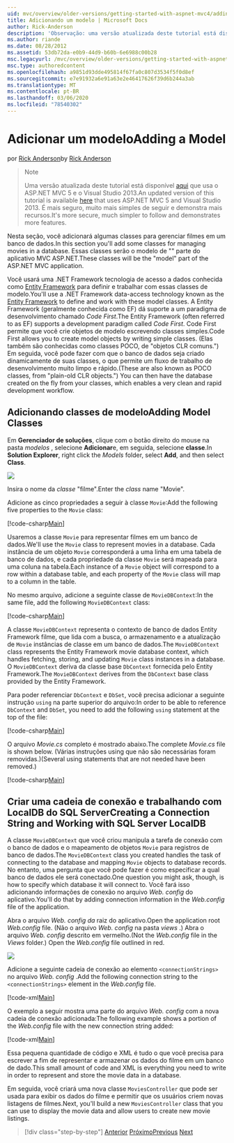 ```yaml
---
uid: mvc/overview/older-versions/getting-started-with-aspnet-mvc4/adding-a-model
title: Adicionando um modelo | Microsoft Docs
author: Rick-Anderson
description: 'Observação: uma versão atualizada deste tutorial está disponível aqui que usa o ASP.NET MVC 5 e o Visual Studio 2013. É mais seguro, muito mais simples de seguir e demonstrar...'
ms.author: riande
ms.date: 08/28/2012
ms.assetid: 53db72da-e0b9-44d9-b60b-6e6988c00b28
msc.legacyurl: /mvc/overview/older-versions/getting-started-with-aspnet-mvc4/adding-a-model
msc.type: authoredcontent
ms.openlocfilehash: a9851d93dde495814f67fa0c807d3534f5f0d8ef
ms.sourcegitcommit: e7e91932a6e91a63e2e46417626f39d6b244a3ab
ms.translationtype: MT
ms.contentlocale: pt-BR
ms.lasthandoff: 03/06/2020
ms.locfileid: "78540302"
---
```

# <a name="adding-a-model"></a><span data-ttu-id="bf658-104">Adicionar um modelo</span><span class="sxs-lookup"><span data-stu-id="bf658-104">Adding a Model</span></span>

<span data-ttu-id="bf658-105">por [Rick Anderson](https://twitter.com/RickAndMSFT)</span><span class="sxs-lookup"><span data-stu-id="bf658-105">by [Rick Anderson](https://twitter.com/RickAndMSFT)</span></span>

> > [!NOTE]
> > <span data-ttu-id="bf658-106">Uma versão atualizada deste tutorial está disponível [aqui](../../getting-started/introduction/getting-started.md) que usa o ASP.NET MVC 5 e o Visual Studio 2013.</span><span class="sxs-lookup"><span data-stu-id="bf658-106">An updated version of this tutorial is available [here](../../getting-started/introduction/getting-started.md) that uses ASP.NET MVC 5 and Visual Studio 2013.</span></span> <span data-ttu-id="bf658-107">É mais seguro, muito mais simples de seguir e demonstra mais recursos.</span><span class="sxs-lookup"><span data-stu-id="bf658-107">It's more secure, much simpler to follow and demonstrates more features.</span></span>

<span data-ttu-id="bf658-108">Nesta seção, você adicionará algumas classes para gerenciar filmes em um banco de dados.</span><span class="sxs-lookup"><span data-stu-id="bf658-108">In this section you'll add some classes for managing movies in a database.</span></span> <span data-ttu-id="bf658-109">Essas classes serão o modelo de &quot;&quot; parte do aplicativo MVC ASP.NET.</span><span class="sxs-lookup"><span data-stu-id="bf658-109">These classes will be the &quot;model&quot; part of the ASP.NET MVC application.</span></span>

<span data-ttu-id="bf658-110">Você usará uma .NET Framework tecnologia de acesso a dados conhecida como [Entity Framework](https://msdn.microsoft.com/library/bb399572(VS.110).aspx) para definir e trabalhar com essas classes de modelo.</span><span class="sxs-lookup"><span data-stu-id="bf658-110">You'll use a .NET Framework data-access technology known as the [Entity Framework](https://msdn.microsoft.com/library/bb399572(VS.110).aspx) to define and work with these model classes.</span></span> <span data-ttu-id="bf658-111">A Entity Framework (geralmente conhecida como EF) dá suporte a um paradigma de desenvolvimento chamado *Code First*.</span><span class="sxs-lookup"><span data-stu-id="bf658-111">The Entity Framework (often referred to as EF) supports a development paradigm called *Code First*.</span></span> <span data-ttu-id="bf658-112">Code First permite que você crie objetos de modelo escrevendo classes simples.</span><span class="sxs-lookup"><span data-stu-id="bf658-112">Code First allows you to create model objects by writing simple classes.</span></span> <span data-ttu-id="bf658-113">(Elas também são conhecidas como classes POCO, de &quot;objetos CLR comuns.&quot;) Em seguida, você pode fazer com que o banco de dados seja criado dinamicamente de suas classes, o que permite um fluxo de trabalho de desenvolvimento muito limpo e rápido.</span><span class="sxs-lookup"><span data-stu-id="bf658-113">(These are also known as POCO classes, from &quot;plain-old CLR objects.&quot;) You can then have the database created on the fly from your classes, which enables a very clean and rapid development workflow.</span></span>

## <a name="adding-model-classes"></a><span data-ttu-id="bf658-114">Adicionando classes de modelo</span><span class="sxs-lookup"><span data-stu-id="bf658-114">Adding Model Classes</span></span>

<span data-ttu-id="bf658-115">Em **Gerenciador de soluções**, clique com o botão direito do mouse na pasta *modelos* , selecione **Adicionar**e, em seguida, selecione **classe**.</span><span class="sxs-lookup"><span data-stu-id="bf658-115">In **Solution Explorer**, right click the *Models* folder, select **Add**, and then select **Class**.</span></span>

![](adding-a-model/_static/image1.png)

<span data-ttu-id="bf658-116">Insira o nome da *classe* &quot;filme&quot;.</span><span class="sxs-lookup"><span data-stu-id="bf658-116">Enter the *class* name &quot;Movie&quot;.</span></span>

<span data-ttu-id="bf658-117">Adicione as cinco propriedades a seguir à classe `Movie`:</span><span class="sxs-lookup"><span data-stu-id="bf658-117">Add the following five properties to the `Movie` class:</span></span>

[!code-csharp[Main](adding-a-model/samples/sample1.cs)]

<span data-ttu-id="bf658-118">Usaremos a classe `Movie` para representar filmes em um banco de dados.</span><span class="sxs-lookup"><span data-stu-id="bf658-118">We'll use the `Movie` class to represent movies in a database.</span></span> <span data-ttu-id="bf658-119">Cada instância de um objeto `Movie` corresponderá a uma linha em uma tabela de banco de dados, e cada propriedade da classe `Movie` será mapeada para uma coluna na tabela.</span><span class="sxs-lookup"><span data-stu-id="bf658-119">Each instance of a `Movie` object will correspond to a row within a database table, and each property of the `Movie` class will map to a column in the table.</span></span>

<span data-ttu-id="bf658-120">No mesmo arquivo, adicione a seguinte classe de `MovieDBContext`:</span><span class="sxs-lookup"><span data-stu-id="bf658-120">In the same file, add the following `MovieDBContext` class:</span></span>

[!code-csharp[Main](adding-a-model/samples/sample2.cs)]

<span data-ttu-id="bf658-121">A classe `MovieDBContext` representa o contexto de banco de dados Entity Framework filme, que lida com a busca, o armazenamento e a atualização de `Movie` instâncias de classe em um banco de dados.</span><span class="sxs-lookup"><span data-stu-id="bf658-121">The `MovieDBContext` class represents the Entity Framework movie database context, which handles fetching, storing, and updating `Movie` class instances in a database.</span></span> <span data-ttu-id="bf658-122">O `MovieDBContext` deriva da classe base `DbContext` fornecida pelo Entity Framework.</span><span class="sxs-lookup"><span data-stu-id="bf658-122">The `MovieDBContext` derives from the `DbContext` base class provided by the Entity Framework.</span></span>

<span data-ttu-id="bf658-123">Para poder referenciar `DbContext` e `DbSet`, você precisa adicionar a seguinte instrução `using` na parte superior do arquivo:</span><span class="sxs-lookup"><span data-stu-id="bf658-123">In order to be able to reference `DbContext` and `DbSet`, you need to add the following `using` statement at the top of the file:</span></span>

[!code-csharp[Main](adding-a-model/samples/sample3.cs)]

<span data-ttu-id="bf658-124">O arquivo *Movie.cs* completo é mostrado abaixo.</span><span class="sxs-lookup"><span data-stu-id="bf658-124">The complete *Movie.cs* file is shown below.</span></span> <span data-ttu-id="bf658-125">(Várias instruções using que não são necessárias foram removidas.)</span><span class="sxs-lookup"><span data-stu-id="bf658-125">(Several using statements that are not needed have been removed.)</span></span>

[!code-csharp[Main](adding-a-model/samples/sample4.cs)]

## <a name="creating-a-connection-string-and-working-with-sql-server-localdb"></a><span data-ttu-id="bf658-126">Criar uma cadeia de conexão e trabalhando com LocalDB do SQL Server</span><span class="sxs-lookup"><span data-stu-id="bf658-126">Creating a Connection String and Working with SQL Server LocalDB</span></span>

<span data-ttu-id="bf658-127">A classe `MovieDBContext` que você criou manipula a tarefa de conexão com o banco de dados e o mapeamento de objetos `Movie` para registros de banco de dados.</span><span class="sxs-lookup"><span data-stu-id="bf658-127">The `MovieDBContext` class you created handles the task of connecting to the database and mapping `Movie` objects to database records.</span></span> <span data-ttu-id="bf658-128">No entanto, uma pergunta que você pode fazer é como especificar a qual banco de dados ele será conectado.</span><span class="sxs-lookup"><span data-stu-id="bf658-128">One question you might ask, though, is how to specify which database it will connect to.</span></span> <span data-ttu-id="bf658-129">Você fará isso adicionando informações de conexão no arquivo *Web. config* do aplicativo.</span><span class="sxs-lookup"><span data-stu-id="bf658-129">You'll do that by adding connection information in the *Web.config* file of the application.</span></span>

<span data-ttu-id="bf658-130">Abra o arquivo *Web. config da* raiz do aplicativo.</span><span class="sxs-lookup"><span data-stu-id="bf658-130">Open the application root *Web.config* file.</span></span> <span data-ttu-id="bf658-131">(Não o arquivo *Web. config* na pasta *views* .) Abra o arquivo *Web. config* descrito em vermelho.</span><span class="sxs-lookup"><span data-stu-id="bf658-131">(Not the *Web.config* file in the *Views* folder.) Open the *Web.config* file outlined in red.</span></span>

![](adding-a-model/_static/image2.png)

<span data-ttu-id="bf658-132">Adicione a seguinte cadeia de conexão ao elemento `<connectionStrings>` no arquivo *Web. config* .</span><span class="sxs-lookup"><span data-stu-id="bf658-132">Add the following connection string to the `<connectionStrings>` element in the *Web.config* file.</span></span>

[!code-xml[Main](adding-a-model/samples/sample5.xml)]

<span data-ttu-id="bf658-133">O exemplo a seguir mostra uma parte do arquivo *Web. config* com a nova cadeia de conexão adicionada:</span><span class="sxs-lookup"><span data-stu-id="bf658-133">The following example shows a portion of the *Web.config* file with the new connection string added:</span></span>

[!code-xml[Main](adding-a-model/samples/sample6.xml?highlight=6-9)]

<span data-ttu-id="bf658-134">Essa pequena quantidade de código e XML é tudo o que você precisa para escrever a fim de representar e armazenar os dados do filme em um banco de dado.</span><span class="sxs-lookup"><span data-stu-id="bf658-134">This small amount of code and XML is everything you need to write in order to represent and store the movie data in a database.</span></span>

<span data-ttu-id="bf658-135">Em seguida, você criará uma nova classe `MoviesController` que pode ser usada para exibir os dados do filme e permitir que os usuários criem novas listagens de filmes.</span><span class="sxs-lookup"><span data-stu-id="bf658-135">Next, you'll build a new `MoviesController` class that you can use to display the movie data and allow users to create new movie listings.</span></span>

> [!div class="step-by-step"]
> <span data-ttu-id="bf658-136">[Anterior](adding-a-view.md)
> [Próximo](accessing-your-models-data-from-a-controller.md)</span><span class="sxs-lookup"><span data-stu-id="bf658-136">[Previous](adding-a-view.md)
[Next](accessing-your-models-data-from-a-controller.md)</span></span>
